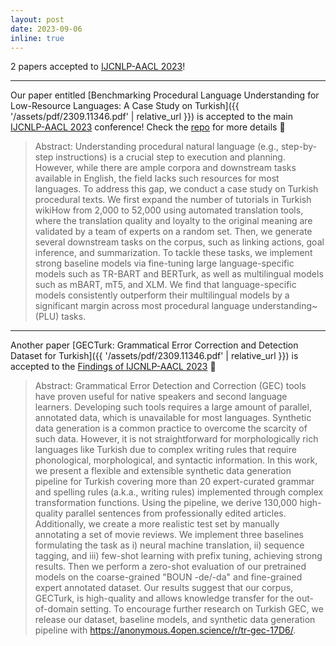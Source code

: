```yaml
---
layout: post
date: 2023-09-06
inline: true
---
```


2 papers accepted to [IJCNLP-AACL 2023](http://www.ijcnlp-aacl2023.org/)!

***
Our paper entitled [Benchmarking Procedural Language Understanding for Low-Resource Languages: A Case Study on Turkish]({{ '/assets/pdf/2309.11346.pdf' | relative_url }}) is accepted to the main [IJCNLP-AACL 2023](http://www.ijcnlp-aacl2023.org/) conference! Check the [repo](https://github.com/GGLAB-KU/turkish-plu) for more details 📣

> Abstract: Understanding procedural natural language (e.g., step-by-step instructions) is a crucial step to execution and planning. However, while there are ample corpora and downstream tasks available in English, the field lacks such resources for most languages. To address this gap, we conduct a case study on Turkish procedural texts. We first expand the number of tutorials in Turkish wikiHow from 2,000 to 52,000 using automated translation tools, where the translation quality and loyalty to the original meaning are validated by a team of experts on a random set. Then, we generate several downstream tasks on the corpus, such as linking actions, goal inference, and summarization. To tackle these tasks, we implement strong baseline models via fine-tuning large language-specific models such as TR-BART and BERTurk, as well as multilingual models such as mBART, mT5, and XLM. We find that language-specific models consistently outperform their multilingual models by a significant margin across most procedural language understanding~(PLU) tasks. 

***
Another paper [GECTurk: Grammatical Error Correction and Detection Dataset for Turkish]({{ '/assets/pdf/2309.11346.pdf' | relative_url }}) is accepted to the [Findings of IJCNLP-AACL 2023](http://www.ijcnlp-aacl2023.org/) 📣 

> Abstract: Grammatical Error Detection and Correction (GEC) tools have proven useful for native speakers and second language learners. Developing such tools requires a large amount of parallel, annotated data, which is unavailable for most languages. Synthetic data generation is a common practice to overcome the scarcity of such data. However, it is not straightforward for morphologically rich languages like Turkish due to complex writing rules that require phonological, morphological, and syntactic information. In this work, we present a flexible and extensible synthetic data generation pipeline for Turkish covering more than 20 expert-curated grammar and spelling rules (a.k.a., writing rules) implemented through complex transformation functions. Using the pipeline, we derive 130,000 high-quality parallel sentences from professionally edited articles. Additionally, we create a more realistic test set by manually annotating a set of movie reviews. We implement three baselines formulating the task as i) neural machine translation, ii) sequence tagging, and iii) few-shot learning with prefix tuning, achieving strong results. Then we perform a zero-shot evaluation of our pretrained models on the coarse-grained "BOUN -de/-da" and fine-grained expert annotated dataset. Our results suggest that our corpus, GECTurk, is high-quality and allows knowledge transfer for the out-of-domain setting. To encourage further research on Turkish GEC, we release our dataset, baseline models, and synthetic data generation pipeline with https://anonymous.4open.science/r/tr-gec-17D6/.